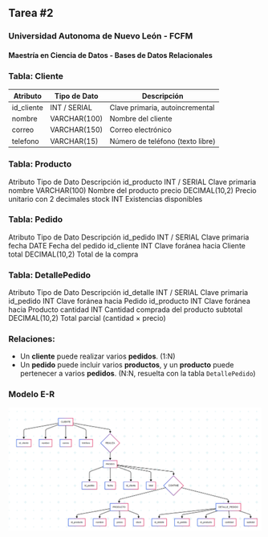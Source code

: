 ## Tarea #2
### Universidad Autonoma de Nuevo León - FCFM
#### Maestría en Ciencia de Datos - Bases de Datos Relacionales


### Tabla: Cliente

| Atributo             | Tipo de Dato     | Descripción                            |
|----------------------|------------------|----------------------------------------|
| id_cliente           | INT / SERIAL     | Clave primaria, autoincremental        |
| nombre               | VARCHAR(100)     | Nombre del cliente                     |
| correo               | VARCHAR(150)     | Correo electrónico                     |
| telefono             | VARCHAR(15)     | Número de teléfono (texto libre)        |


### Tabla: Producto
Atributo	Tipo de Dato	Descripción
id_producto	INT / SERIAL	Clave primaria
nombre	    VARCHAR(100)	Nombre del producto
precio	    DECIMAL(10,2)	Precio unitario con 2 decimales
stock	    INT	            Existencias disponibles

### Tabla: Pedido
Atributo	Tipo de Dato	Descripción
id_pedido	INT / SERIAL	Clave primaria
fecha	    DATE	        Fecha del pedido
id_cliente	INT	            Clave foránea hacia Cliente
total	    DECIMAL(10,2)	Total de la compra

### Tabla: DetallePedido
Atributo	Tipo de Dato	Descripción
id_detalle	INT / SERIAL	Clave primaria
id_pedido	INT	            Clave foránea hacia Pedido
id_producto	INT	            Clave foránea hacia Producto
cantidad	INT	            Cantidad comprada del producto
subtotal	DECIMAL(10,2)	Total parcial (cantidad × precio)

### Relaciones:
- Un **cliente** puede realizar varios **pedidos**. (1:N)
- Un **pedido** puede incluir varios **productos**, y un **producto** puede pertenecer a varios **pedidos**. (N:N, resuelta con la tabla `DetallePedido`)

### Modelo E-R
![Modelo ER](diagrama.png)



